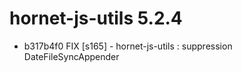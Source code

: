 # hornet-js-utils 5.2.4

- b317b4f0 FIX [s165] - hornet-js-utils : suppression  DateFileSyncAppender

